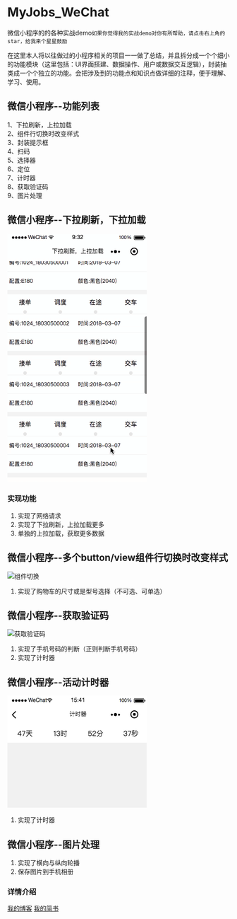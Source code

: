 # MyJobs_WeChat
微信小程序的的各种实战demo`如果你觉得我的实战demo对你有所帮助，请点击右上角的star，给我来个星星鼓励`

在这里本人将以往做过的小程序相关的项目一一做了总结，并且拆分成一个个细小的功能模块（这里包括：UI界面搭建、数据操作、用户或数据交互逻辑），封装抽类成一个个独立的功能。会把涉及到的功能点和知识点做详细的注释，便于理解、学习、使用。


## 微信小程序--功能列表 </br>
1、下拉刷新，上拉加载</br>
2、组件行切换时改变样式</br>
3、封装提示框</br>
4、扫码</br>
5、选择器</br>
6、定位</br>
7、计时器</br>
8、获取验证码</br>
9、图片处理</br>
 
 
## 微信小程序--下拉刷新，下拉加载 </br>

 ![下拉刷新，下拉加载](images/loading.gif)
 
 ### 实现功能
1. 实现了网络请求
2. 实现了下拉刷新，上拉加载更多
3. 单独的上拉加载，获取更多数据

## 微信小程序--多个button/view组件行切换时改变样式 </br>

 ![组件切换](images/icon_switch.gif)
 1. 实现了购物车的尺寸或是型号选择（不可选、可单选）
 
 ## 微信小程序--获取验证码 </br>

 ![获取验证码](images/icon_code.gif)
 1. 实现了手机号码的判断（正则判断手机号码）
 2. 实现了计时器
 
  ## 微信小程序--活动计时器 </br>

 ![获取验证码](images/icon_timer.gif)
 1. 实现了计时器
  ## 微信小程序--图片处理 </br>
 1. 实现了横向与纵向轮播
 2. 保存图片到手机相册
 
### 详情介绍
[我的博客](http://blog.csdn.net/cituses)
[我的简书](https://www.jianshu.com/u/06c3956da505)

